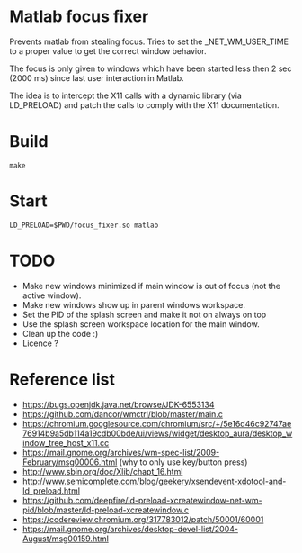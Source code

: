 # Matlab focus fixer

Prevents matlab from stealing focus. Tries to set the _NET_WM_USER_TIME to a proper value to get the correct window behavior.

The focus is only given to windows which have been started less then 2 sec (2000 ms) since last user interaction in Matlab.

The idea is to intercept the X11 calls with a dynamic library (via LD_PRELOAD) and patch the calls to comply with the X11 documentation.


# Build

```make```

# Start

```LD_PRELOAD=$PWD/focus_fixer.so matlab```

# TODO

* Make new windows minimized if main window is out of focus (not the active window).
* Make new windows show up in parent windows workspace.
* Set the PID of the splash screen and make it not on always on top 
* Use the splash screen workspace location for the main window.
* Clean up the code :)
* Licence ?

# Reference list
* https://bugs.openjdk.java.net/browse/JDK-6553134
* https://github.com/dancor/wmctrl/blob/master/main.c
* https://chromium.googlesource.com/chromium/src/+/5e16d46c92747ae76914b9a5db114a19cdb00bde/ui/views/widget/desktop_aura/desktop_window_tree_host_x11.cc
* https://mail.gnome.org/archives/wm-spec-list/2009-February/msg00006.html (why to only use key/button press)
* http://www.sbin.org/doc/Xlib/chapt_16.html
* http://www.semicomplete.com/blog/geekery/xsendevent-xdotool-and-ld_preload.html
* https://github.com/deepfire/ld-preload-xcreatewindow-net-wm-pid/blob/master/ld-preload-xcreatewindow.c
* https://codereview.chromium.org/317783012/patch/50001/60001
* https://mail.gnome.org/archives/desktop-devel-list/2004-August/msg00159.html


